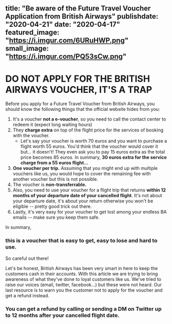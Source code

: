 title: "Be aware of the Future Travel Voucher Application from British Airways"
publishdate: "2020-04-21"
date: "2020-04-17"
featured_image: "https://i.imgur.com/6URuHWP.png"
small_image: "https://i.imgur.com/PQ53sCw.png"
---

# DO NOT APPLY FOR THE BRITISH AIRWAYS VOUCHER, IT'S A TRAP

Before you apply for a Future Travel Voucher from British Airways, you should know the following things that the official website hides from you:

1. It's a voucher **not a e-voucher**, so you need to call the contact center to redeem it (expect long waiting hours)
2. They **charge extra** on top of the flight price for the services of booking with the voucher.
    - Let's say your voucher is worth 70 euros and you want to purchase a flight worth 55 euros. You'd think that the voucher would cover it but... it doesn't! They even ask you to pay 15 euros extra as the total price becomes 85 euros. In summary, **30 euros extra for the service charge from a 55 euros flight...**
3. **One voucher per trip.** Assuming that you might end up with multiple vouchers like us, you would hope to cover the remaining fee with another voucher but this is not possible.
4. The voucher is **non-transferrable.**
5. Also, you need to use your voucher for a flight trip that returns **within 12 months of your departure date of your cancelled flight**. It's not about your departure date, it's about your return otherwise you won't be eligible -- pretty good trick out there.
6. Lastly, it's very easy for your voucher to get lost among your endless BA emails -- make sure you keep them safe.

In summary,
### this is a voucher that is easy to get, easy to lose and hard to use.
So careful out there!

Let's be honest, British Airways has been very smart in here to keep the customers cash in their accounts. With this article we are trying to bring awareness of what they've done to loyal customers like us. We've tried to raise our voices (email, twitter, facebook...) but these were not heard. Our last resource is to warn you the customer not to apply for the voucher and get a refund instead. 

### You can get a refund by calling or sending a DM on Twitter up to 12 months after your cancelled flight date.
